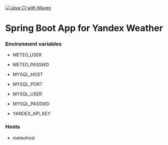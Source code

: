 [![Java CI with Maven](https://github.com/m4j-git/meteo-ya/actions/workflows/maven.yml/badge.svg)](https://github.com/m4j-git/meteo-ya/actions/workflows/maven.yml)

# Spring Boot App for Yandex Weather

### Environment variables

* METEO_USER
* METEO_PASSWD

* MYSQL_HOST
* MYSQL_PORT
* MYSQL_USER
* MYSQL_PASSWD

* YANDEX_API_KEY

### Hosts

* meteohost
